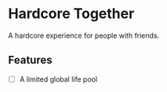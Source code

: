 # Hardcore Together

A hardcore experience for people with friends.

## Features

- [ ] A limited global life pool